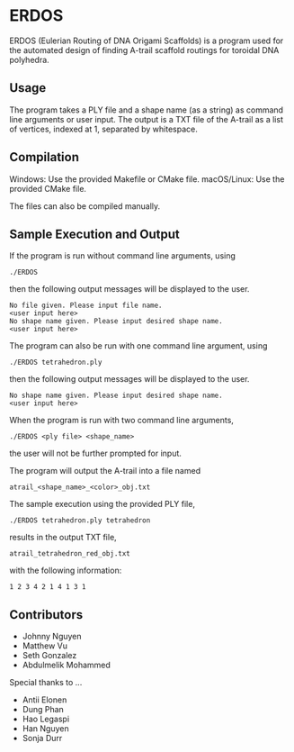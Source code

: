 # ERDOS
ERDOS (Eulerian Routing of DNA Origami Scaffolds) is a program used for the automated design of finding A-trail scaffold routings for toroidal DNA polyhedra.

## Usage
The program takes a PLY file and a shape name (as a string) as command line arguments or user input. The output is a TXT file of the A-trail as a list of vertices, indexed at 1, separated by whitespace.

## Compilation
Windows: Use the provided Makefile or CMake file.
macOS/Linux: Use the provided CMake file.

The files can also be compiled manually.

## Sample Execution and Output
If the program is run without command line arguments, using
```
./ERDOS
```
then the following output messages will be displayed to the user.
```
No file given. Please input file name.
<user input here>
No shape name given. Please input desired shape name.
<user input here>
```

The program can also be run with one command line argument, using
```
./ERDOS tetrahedron.ply
```
then the following output messages will be displayed to the user.
```
No shape name given. Please input desired shape name.
<user input here>
```

When the program is run with two command line arguments,
```
./ERDOS <ply file> <shape_name>
```
the user will not be further prompted for input.

The program will output the A-trail into a file named
```
atrail_<shape_name>_<color>_obj.txt
```

The sample execution using the provided PLY file,
```
./ERDOS tetrahedron.ply tetrahedron
```
results in the output TXT file,
```
atrail_tetrahedron_red_obj.txt
```
with the following information:
```
1 2 3 4 2 1 4 1 3 1
```

## Contributors
- Johnny Nguyen
- Matthew Vu
- Seth Gonzalez
- Abdulmelik Mohammed

Special thanks to ...
- Antii Elonen
- Dung Phan
- Hao Legaspi
- Han Nguyen
- Sonja Durr
